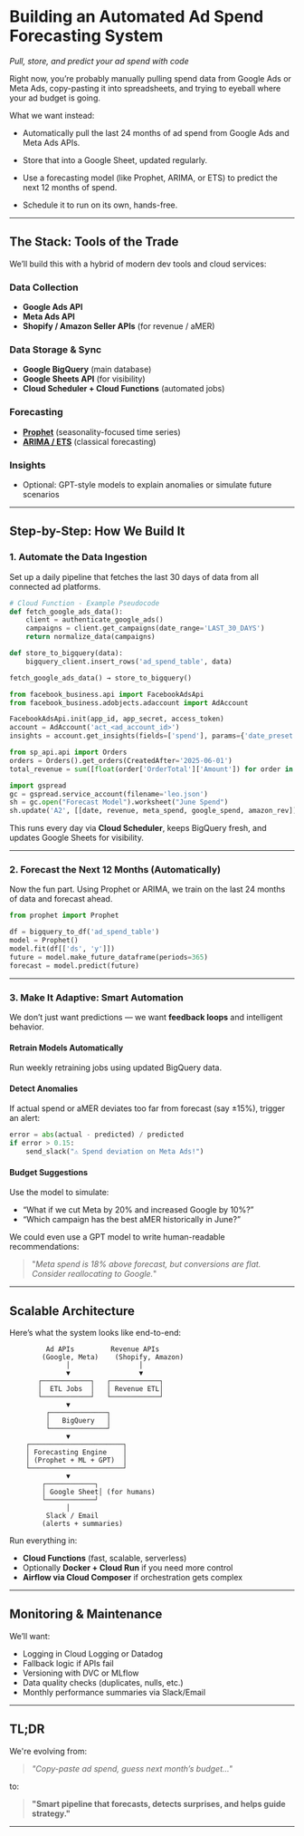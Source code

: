 # Building an Automated Ad Spend Forecasting System

_Pull, store, and predict your ad spend with code_

Right now, you’re probably manually pulling spend data from Google Ads or Meta Ads, copy-pasting it into spreadsheets, and trying to eyeball where your ad budget is going.

What we want instead:

- Automatically pull the last 24 months of ad spend from Google Ads and Meta Ads APIs.

- Store that into a Google Sheet, updated regularly.

- Use a forecasting model (like Prophet, ARIMA, or ETS) to predict the next 12 months of spend.

- Schedule it to run on its own, hands-free.

---

## The Stack: Tools of the Trade

We’ll build this with a hybrid of modern dev tools and cloud services:

### Data Collection

- **Google Ads API**
- **Meta Ads API**
- **Shopify / Amazon Seller APIs** (for revenue / aMER)

### Data Storage & Sync

- **Google BigQuery** (main database)
- **Google Sheets API** (for visibility)
- **Cloud Scheduler + Cloud Functions** (automated jobs)

### Forecasting

- [**Prophet**](https://otexts.com/fpp3/prophet.html) (seasonality-focused time series)
- [**ARIMA / ETS**](https://otexts.com/fpp3/arima.html) (classical forecasting)

### Insights

- Optional: GPT-style models to explain anomalies or simulate future scenarios

---

## Step-by-Step: How We Build It

### 1. **Automate the Data Ingestion**

Set up a daily pipeline that fetches the last 30 days of data from all connected ad platforms.

```python
# Cloud Function - Example Pseudocode
def fetch_google_ads_data():
    client = authenticate_google_ads()
    campaigns = client.get_campaigns(date_range='LAST_30_DAYS')
    return normalize_data(campaigns)

def store_to_bigquery(data):
    bigquery_client.insert_rows('ad_spend_table', data)

fetch_google_ads_data() → store_to_bigquery()
```

```python
from facebook_business.api import FacebookAdsApi
from facebook_business.adobjects.adaccount import AdAccount

FacebookAdsApi.init(app_id, app_secret, access_token)
account = AdAccount('act_<ad_account_id>')
insights = account.get_insights(fields=['spend'], params={'date_preset': 'last_30_days'})
```

```python
from sp_api.api import Orders
orders = Orders().get_orders(CreatedAfter='2025-06-01')
total_revenue = sum([float(order['OrderTotal']['Amount']) for order in orders.payload['Orders']])
```

```python
import gspread
gc = gspread.service_account(filename='leo.json')
sh = gc.open("Forecast Model").worksheet("June Spend")
sh.update('A2', [[date, revenue, meta_spend, google_spend, amazon_rev]])
```

This runs every day via **Cloud Scheduler**, keeps BigQuery fresh, and updates Google Sheets for visibility.

---

### 2. **Forecast the Next 12 Months (Automatically)**

Now the fun part. Using Prophet or ARIMA, we train on the last 24 months of data and forecast ahead.

```python
from prophet import Prophet

df = bigquery_to_df('ad_spend_table')
model = Prophet()
model.fit(df[['ds', 'y']])
future = model.make_future_dataframe(periods=365)
forecast = model.predict(future)
```

---

### 3. **Make It Adaptive: Smart Automation**

We don’t just want predictions — we want **feedback loops** and intelligent behavior.

#### Retrain Models Automatically

Run weekly retraining jobs using updated BigQuery data.

#### Detect Anomalies

If actual spend or aMER deviates too far from forecast (say ±15%), trigger an alert:

```python
error = abs(actual - predicted) / predicted
if error > 0.15:
    send_slack("⚠️ Spend deviation on Meta Ads!")
```

#### Budget Suggestions

Use the model to simulate:

- “What if we cut Meta by 20% and increased Google by 10%?”
- “Which campaign has the best aMER historically in June?”

We could even use a GPT model to write human-readable recommendations:

> "_Meta spend is 18% above forecast, but conversions are flat. Consider reallocating to Google._"

---

## Scalable Architecture

Here’s what the system looks like end-to-end:

```text
         Ad APIs         Revenue APIs
        (Google, Meta)    (Shopify, Amazon)
              │                 │
              ▼                 ▼
       ┌────────────┐   ┌────────────┐
       │  ETL Jobs  │   │ Revenue ETL│
       └────────────┘   └────────────┘
              ▼
         ┌──────────────┐
         │   BigQuery   │
         └──────────────┘
              ▼
    ┌───────────────────────┐
    │ Forecasting Engine    │
    │ (Prophet + ML + GPT)  │
    └───────────────────────┘
              ▼
        ┌────────────┐
        │ Google Sheet│ (for humans)
        └────────────┘
              │
         Slack / Email
        (alerts + summaries)
```

Run everything in:

- **Cloud Functions** (fast, scalable, serverless)
- Optionally **Docker + Cloud Run** if you need more control
- **Airflow via Cloud Composer** if orchestration gets complex

---

## Monitoring & Maintenance

We’ll want:

- Logging in Cloud Logging or Datadog
- Fallback logic if APIs fail
- Versioning with DVC or MLflow
- Data quality checks (duplicates, nulls, etc.)
- Monthly performance summaries via Slack/Email

---

## TL;DR

We're evolving from:

> _"Copy-paste ad spend, guess next month’s budget..."_

to:

> **"Smart pipeline that forecasts, detects surprises, and helps guide strategy."**

---
